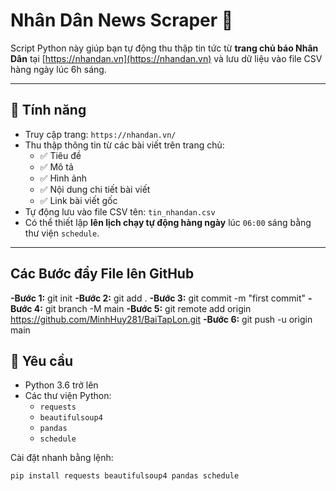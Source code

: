 # Nhân Dân News Scraper 📰

Script Python này giúp bạn tự động thu thập tin tức từ **trang chủ báo Nhân Dân** tại [https://nhandan.vn](https://nhandan.vn) và lưu dữ liệu vào file CSV hàng ngày lúc 6h sáng.

---

## 🚀 Tính năng

- Truy cập trang: `https://nhandan.vn/`
- Thu thập thông tin từ các bài viết trên trang chủ:
  - ✅ Tiêu đề
  - ✅ Mô tả
  - ✅ Hình ảnh
  - ✅ Nội dung chi tiết bài viết
  - ✅ Link bài viết gốc
- Tự động lưu vào file CSV tên: `tin_nhandan.csv`
- Có thể thiết lập **lên lịch chạy tự động hàng ngày** lúc `06:00` sáng bằng thư viện `schedule`.

---
## Các Bước đẩy File lên GitHub
**-Bước 1:** git init
**-Bước 2:** git add .
**-Bước 3:** git commit -m "first commit"
**-Bước 4:** git branch -M main
**-Bước 5:** git remote add origin https://github.com/MinhHuy281/BaiTapLon.git
**-Bước 6:** git push -u origin main

## 🧰 Yêu cầu

- Python 3.6 trở lên
- Các thư viện Python:
  - `requests`
  - `beautifulsoup4`
  - `pandas`
  - `schedule`

Cài đặt nhanh bằng lệnh:

```bash
pip install requests beautifulsoup4 pandas schedule
